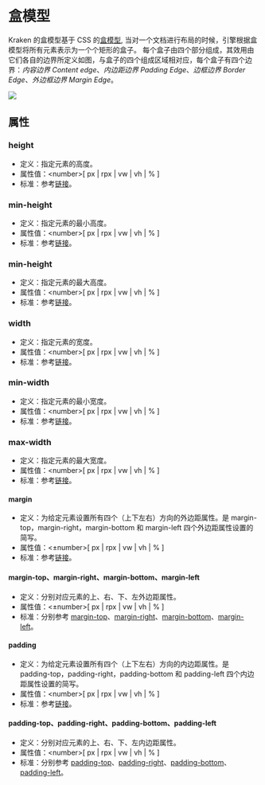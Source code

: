 # 盒模型

Kraken 的盒模型基于 CSS 的[盒模型](https://developer.mozilla.org/zh-CN/docs/Web/CSS/CSS_Box_Model/Introduction_to_the_CSS_box_model?spm=a2c7j.-zh-docs-styles-common-styles.0.0.3f95bcbbzSH3n5), 当对一个文档进行布局的时候，引擎根据盒模型将所有元素表示为一个个矩形的盒子。 每个盒子由四个部分组成，其效用由它们各自的边界所定义如图，与盒子的四个组成区域相对应，每个盒子有四个边界：_内容边界_ _Content edge_、_内边距边界_ _Padding Edge_、_边框边界_ _Border Edge_、_外边框边界_ _Margin Edge_。


![](https://intranetproxy.alipay.com/skylark/lark/0/2021/png/184/1615362804222-5c85b970-f1f5-4d09-a386-139fb71c043d.png#align=left&display=inline&height=340&margin=%5Bobject%20Object%5D&originHeight=340&originWidth=377&size=0&status=done&style=none&width=377)

## 属性

### height
- 定义：指定元素的高度。
- 属性值：\<number>[ px | rpx | vw | vh | % ]
- 标准：参考[链接](https://developer.mozilla.org/zh-CN/docs/Web/CSS/height)。

### min-height
- 定义：指定元素的最小高度。
- 属性值：\<number>[ px | rpx | vw | vh | % ]
- 标准：参考[链接](https://developer.mozilla.org/zh-CN/docs/Web/CSS/min-height)。

### min-height
- 定义：指定元素的最大高度。
- 属性值：\<number>[ px | rpx | vw | vh | % ]
- 标准：参考[链接](https://developer.mozilla.org/zh-CN/docs/Web/CSS/max-height)。

### width
- 定义：指定元素的宽度。
- 属性值：\<number>[ px | rpx | vw | vh | % ]
- 标准：参考[链接](https://developer.mozilla.org/zh-CN/docs/Web/CSS/width)。

### min-width
- 定义：指定元素的最小宽度。
- 属性值：\<number>[ px | rpx | vw | vh | % ]
- 标准：参考[链接](https://developer.mozilla.org/zh-CN/docs/Web/CSS/min-width)。

### max-width
- 定义：指定元素的最大宽度。
- 属性值：\<number>[ px | rpx | vw | vh | % ]
- 标准：参考[链接](https://developer.mozilla.org/zh-CN/docs/Web/CSS/max-width)。

#### margin
- 定义：为给定元素设置所有四个（上下左右）方向的外边距属性。是 margin-top，margin-right，margin-bottom 和 margin-left 四个外边距属性设置的简写。
- 属性值：<±number>[ px | rpx | vw | vh | % ]
- 标准：参考[链接](https://developer.mozilla.org/zh-CN/docs/Web/CSS/margin)。

#### margin-top、margin-right、margin-bottom、margin-left
- 定义：分别对应元素的上、右、下、左外边距属性。
- 属性值：<±number>[ px | rpx | vw | vh | % ]
- 标准：分别参考 [margin-top](https://developer.mozilla.org/zh-CN/docs/Web/CSS/margin-top)、[margin-right](https://developer.mozilla.org/zh-CN/docs/Web/CSS/margin-right)、[margin-bottom](https://developer.mozilla.org/zh-CN/docs/Web/CSS/margin-bottom)、[margin-left](https://developer.mozilla.org/zh-CN/docs/Web/CSS/margin-left)。

#### padding
- 定义：为给定元素设置所有四个（上下左右）方向的内边距属性。是 padding-top，padding-right，padding-bottom 和 padding-left 四个内边距属性设置的简写。
- 属性值：\<number>[ px | rpx | vw | vh | % ]
- 标准：参考[链接](https://developer.mozilla.org/zh-CN/docs/Web/CSS/padding)。

#### padding-top、padding-right、padding-bottom、padding-left
- 定义：分别对应元素的上、右、下、左内边距属性。
- 属性值：\<number>[ px | rpx | vw | vh | % ]
- 标准：分别参考 [padding-top](https://developer.mozilla.org/zh-CN/docs/Web/CSS/padding-top)、[padding-right](https://developer.mozilla.org/zh-CN/docs/Web/CSS/padding-right)、[padding-bottom](https://developer.mozilla.org/zh-CN/docs/Web/CSS/padding-bottom)、[padding-left](https://developer.mozilla.org/zh-CN/docs/Web/CSS/padding-left)。



